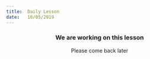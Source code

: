 ```yaml
---
title:  Daily Lesson
date:   16/05/2019
---
```


### <center>We are working on this lesson</center>
<center>Please come back later</center>